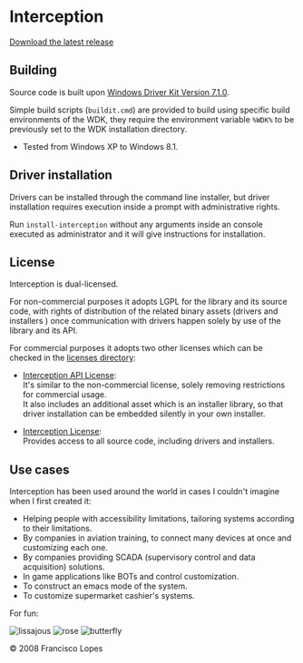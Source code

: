 Interception
============

[Download the latest release][latest-release]

Building
--------

Source code is built upon [Windows Driver Kit Version 7.1.0][wdk].

Simple build scripts (`buildit.cmd`) are provided to build using specific build
environments of the WDK, they require the environment variable `%WDK%` to be
previously set to the WDK installation directory.

- Tested from Windows XP to Windows 8.1.

Driver installation
-------------------

Drivers can be installed through the command line installer, but driver
installation requires execution inside a prompt with administrative rights.

Run `install-interception` without any arguments inside an console executed as
administrator and it will give instructions for installation.

License
-------
Interception is dual-licensed.

For non-commercial purposes it adopts LGPL for the library and its source code,
with rights of distribution of the related binary assets (drivers and installers
) once communication with drivers happen solely by use of the library and its
API.

For commercial purposes it adopts two other licenses which can be checked in the
[licenses directory][licenses]:

 - [Interception API License][interception-api-license]:  
 It's similar to the non-commercial license, solely removing restrictions for
 commercial usage.  
 It also includes an additional asset which is an installer
 library, so that driver installation can be embedded silently in your own
 installer.

 - [Interception License][interception-license]:  
 Provides access to all source code, including drivers and installers.

Use cases
---------

Interception has been used around the world in cases I couldn't imagine when I
first created it:

 - Helping people with accessibility limitations, tailoring systems according
 to their limitations.
 - By companies in aviation training, to connect many devices at once and
 customizing each one.
 - By companies providing SCADA (supervisory control and data acquisition)
 solutions.
 - In game applications like BOTs and control customization.
 - To construct an emacs mode of the system.
 - To customize supermarket cashier's systems.

For fun:

![lissajous][lissajous]
![rose][rose]
![butterfly][butterfly]

© 2008 Francisco Lopes

[latest-release]: https://github.com/oblitum/interception/releases/latest
[wdk]: http://www.microsoft.com/en-us/download/details.aspx?id=11800
[lissajous]: https://sites.google.com/a/oblita.com/yorick/_/rsrc/1237686557679/hooking-part3/lissajous.png
[rose]: https://sites.google.com/a/oblita.com/yorick/_/rsrc/1237686585300/hooking-part3/rose.png
[butterfly]: https://sites.google.com/a/oblita.com/yorick/_/rsrc/1237686591599/hooking-part3/butterfly.png
[licenses]: https://github.com/oblitum/Interception/tree/master/licenses
[interception-license]: https://github.com/oblitum/Interception/blob/master/licenses/commercial-usage/Interception.pdf
[interception-api-license]: https://github.com/oblitum/Interception/blob/master/licenses/commercial-usage/Interception%20API.pdf
